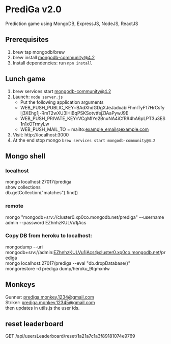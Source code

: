 # PrediGa v2.0
Prediction game using MongoDB, ExpressJS, NodeJS, ReactJS

## Prerequisites
1. brew tap mongodb/brew
2. brew install mongodb-community@4.2 
3. Install dependencies: run `npm install`

## Lunch game
1. brew services start mongodb-community@4.2
2. Launch: `node server.js`
   * Put the following application arguments
   * WEB_PUSH_PUBLIC_KEY=BAdXhdGDgXJeJadxabiFhmlTyF17HrCsfyIj3XEhg1j-RmT2wXU3lHiBqPSKSotvtfejZlAaPywJ9E
   * WEB_PUSH_PRIVATE_KEY=VCgMIYe2BnuNA4iCfR94hA6pLPT3u3ES1n1xOTrmyLw    
   * WEB_PUSH_MAIL_TO = mailto:example_email@example.com
3. Visit: http://localhost:3000
4. At the end stop mongo `brew services start mongodb-community@4.2`

## Mongo shell
### localhost
mongo localhost:27017/prediga  
show collections  
db.getCollection("matches").find()  

### remote 
mongo "mongodb+srv://cluster0.xp0co.mongodb.net/prediga" --username admin --password EZhnhzKULVu1jAcs

### Copy DB from heroku to localhost:
mongodump --uri mongodb+srv://admin:EZhnhzKULVu1jAcs@cluster0.xp0co.mongodb.net/prediga  
mongo localhost:27017/prediga --eval "db.dropDatabase()"  
mongorestore -d prediga dump/heroku_9tqmxnlw  

## Monkeys
Gunner: prediga.monkey.1234@gmail.com   
Striker: prediga.monkey.12345@gmail.com  
then updates in utils.js the user ids.
  
## reset leaderboard
GET /api/usersLeaderboard/reset/1a21a7c1a3f89181074e9769